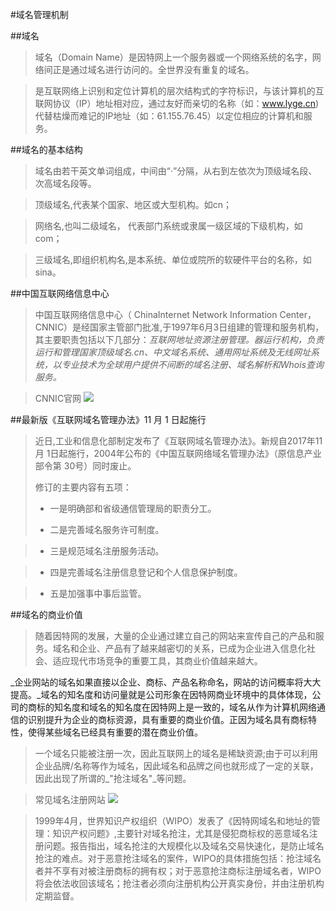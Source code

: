 #域名管理机制


##域名
>域名（Domain Name）是因特网上一个服务器或一个网络系统的名字，网络间正是通过域名进行访问的。全世界没有重复的域名。

>是互联网络上识别和定位计算机的层次结构式的字符标识，与该计算机的互联网协议（IP）地址相对应，通过友好而亲切的名称（如：www.lyge.cn)代替枯燥而难记的IP地址（如：61.155.76.45）以定位相应的计算机和服务。

##域名的基本结构

>域名由若干英文单词组成，中间由“·”分隔，从右到左依次为顶级域名段、次高域名段等。

>顶级域名,代表某个国家、地区或大型机构。如cn；

>网络名,也叫二级域名， 代表部门系统或隶属一级区域的下级机构，如com；

>三级域名,即组织机构名,是本系统、单位或院所的软硬件平台的名称，如sina。

##中国互联网络信息中心

>中国互联网络信息中心（ ChinaInternet Network Information Center，CNNIC）是经国家主管部门批准,于1997年6月3日组建的管理和服务机构，其主要职责包括以下几部分：_互联网地址资源注册管理。器运行机构，负责运行和管理国家顶级域名.cn、中文域名系统、通用网址系统及无线网址系统，以专业技术为全球用户提供不间断的域名注册、域名解析和Whois查询服务。_

>CNNIC官网
![](https://raw.githubusercontent.com/LuYe2/ns/Final-assignment/2017-2/Final%20assignment_ly_wq/CNNIC.png)


##最新版《互联网域名管理办法》11 月 1 日起施行 

>近日,工业和信息化部制定发布了《互联网域名管理办法》。新规自2017年11月 1日起施行，2004年公布的《中国互联网络域名管理办法》（原信息产业部令第 30号）同时废止。
>
>修订的主要内容有五项：
>
>- 一是明确部和省级通信管理局的职责分工。
>
>- 二是完善域名服务许可制度。

>- 三是规范域名注册服务活动。

>- 四是完善域名注册信息登记和个人信息保护制度。

>- 五是加强事中事后监管。

##域名的商业价值

>随着因特网的发展，大量的企业通过建立自己的网站来宣传自己的产品和服务。域名和企业、产品有了越来越密切的关系，已成为企业进入信息化社会、适应现代市场竞争的重要工具，其商业价值越来越大。
>
_企业网站的域名如果直接以企业、商标、产品名称命名，网站的访问概率将大大提高。_域名的知名度和访问量就是公司形象在因特网商业环境中的具体体现，公司的商标的知名度和域名的知名度在因特网上是一致的，域名从作为计算机网络通信的识别提升为企业的商标资源，具有重要的商业价值。正因为域名具有商标特性，使得某些域名已经具有重要的潜在商业价值。

>一个域名只能被注册一次，因此互联网上的域名是稀缺资源;由于可以利用企业品牌/名称等作为域名，因此域名和品牌之间也就形成了一定的关联，因此出现了所谓的_"抢注域名"_等问题。

>常见域名注册网站
![](https://raw.githubusercontent.com/LuYe2/ns/Final-assignment/2017-2/Final%20assignment_ly_wq/register.png)

>1999年4月，世界知识产权组织（WIPO）发表了《因特网域名和地址的管理：知识产权问题》,主要针对域名抢注，尤其是侵犯商标权的恶意域名注册问题。报告指出，域名抢注的大规模化以及域名交易快速化，是防止域名抢注的难点。对于恶意抢注域名的案件，WIPO的具体措施包括：抢注域名者并不享有对被注册商标的拥有权；对于恶意抢注商标注册域名者，WIPO将会依法收回该域名；抢注者必须向注册机构公开真实身份，并由注册机构定期监督。
